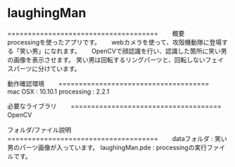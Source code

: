 # laughingMan
=====================================　　
概要  
processingを使ったアプリです。　　
webカメラを使って、攻殻機動隊に登場する「笑い男」になれます。　　
OpenCVで顔認識を行い、認識した箇所に笑い男の画像を表示させます。
笑い男は回転するリングパーツと、回転しないフェイスパーツに分けています。

動作確認環境　　
=====================================　　
mac OSX : 10.10.1
processing : 2.2.1

必要なライブラリ　　
=====================================　　
OpenCV　　

フォルダ/ファイル説明　　
=====================================　　
dataフォルダ : 笑い男のパーツ画像が入っています。
laughingMan.pde : processingの実行ファイルです。




